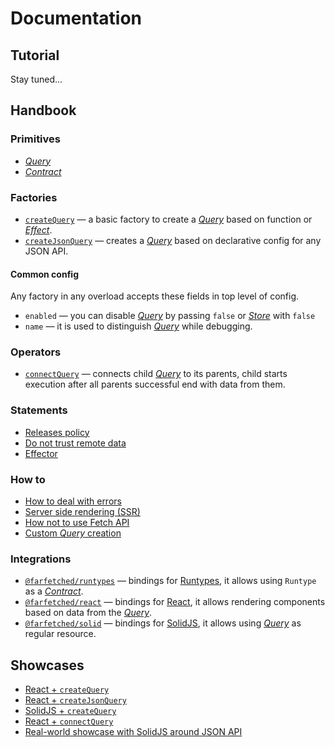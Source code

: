 # Documentation

## Tutorial

Stay tuned...

## Handbook

### Primitives

- [_Query_](./core/primitives/query.md)
- [_Contract_](./core/primitives/contract.md)

### Factories

- [`createQuery`](./core/factories/create_query.md) — a basic factory to create a [_Query_](./core/primitives/query.md) based on function or [_Effect_](https://effector.dev/docs/api/effector/effect).
- [`createJsonQuery`](./core/factories/create_json_query.md) — creates a [_Query_](./core/primitives/query.md) based on declarative config for any JSON API.

#### Common config

Any factory in any overload accepts these fields in top level of config.

- `enabled` — you can disable [_Query_](./core/primitives/query.md) by passing `false` or [_Store_](https://effector.dev/docs/api/effector/store) with `false`
- `name` — it is used to distinguish [_Query_](./core/primitives/query.md) while debugging.

### Operators

- [`connectQuery`](./core/operators/connect_query.md) — connects child [_Query_](./core/primitives/query.md) to its parents, child starts execution after all parents successful end with data from them.

### Statements

- [Releases policy](./handbook/releases.md)
- [Do not trust remote data](./handbook/never_trust.md)
- [Effector](./handbook/effector.md)

### How to

- [How to deal with errors](./how_to/errors.md)
- [Server side rendering (SSR)](./how_to/ssr.md)
- [How not to use Fetch API](./how_to/no_fetch.md)
- [Custom _Query_ creation](./how_to/custom_query.md)

### Integrations

- [`@farfetched/runtypes`](./runtypes/README.md) — bindings for [Runtypes](https://github.com/pelotom/runtypes), it allows using `Runtype` as a [_Contract_](./core/primitives/contract.md).
- [`@farfetched/react`](./react/README.md) — bindings for [React](https://reactjs.org), it allows rendering components based on data from the [_Query_](./core/primitives/query.md).
- [`@farfetched/solid`](./solid/README.md) — bindings for [SolidJS](https://www.solidjs.com), it allows using [_Query_](./core/primitives/query.md) as regular resource.

## Showcases

- [React + `createQuery`](../apps/showcase/react-create-query/)
- [React + `createJsonQuery`](../apps/showcase/react-create-json-query/)
- [SolidJS + `createQuery`](../apps/showcase/solid-create-query/)
- [React + `connectQuery`](../apps/showcase/react-connect-query/)
- [Real-world showcase with SolidJS around JSON API](../apps/showcase/solid-real-world-rick-morty/)
